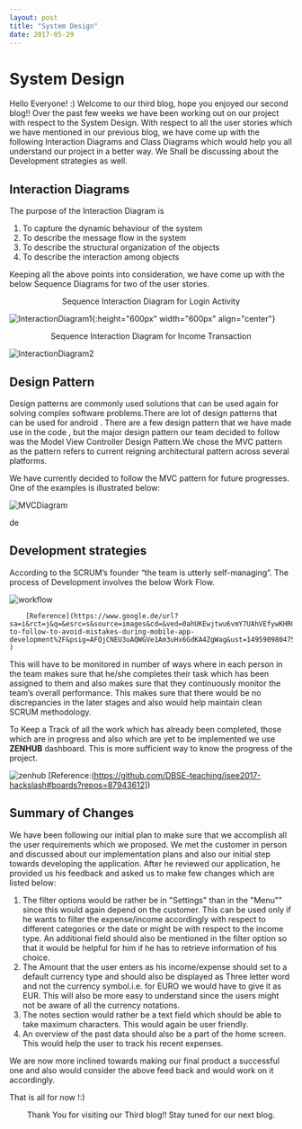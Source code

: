 ```yaml
---
layout: post
title: "System Design"
date: 2017-05-29
---
```


# System Design

Hello Everyone! :)
Welcome to our third blog, hope you enjoyed our second blog!!    Over the past few weeks we have been working out on our project with respect to the System Design. With respect to all the user stories which we have mentioned in our previous blog, we have come up with the following Interaction Diagrams and Class Diagrams which would help you all understand our project in a better way. We Shall be discussing about the Development strategies as well.

## Interaction Diagrams

The purpose of the Interaction Diagram is 
1. To capture the dynamic behaviour of the system
2. To describe the message flow in the system
3. To describe the structural organization of the objects 
4. To describe the interaction among objects

Keeping all the above points into consideration, we have come up with the below Sequence Diagrams for two of the user stories.

<p align="center">
Sequence Interaction Diagram for Login Activity
</p>

![InteractionDiagram1]({{site.baseurl}}/images/Interaction_Diagram_for_Login_Activity-1.png "InteractionDiagram1"){:height="600px" width="600px" align="center"}

<p align="center">
Sequence Interaction Diagram for Income Transaction
</p>

![InteractionDiagram2]({{site.baseurl}}/images/InteractionDiagram_for_Income_transaction-1.png "InteractionDiagram2")

## Design Pattern
Design patterns are commonly used solutions that can be used again for solving complex software problems.There are lot of design patterns that can be used for android . There are a few design pattern that we have made use in the code , but the major design pattern our team decided to follow was the Model View Controller Design Pattern.We chose the MVC pattern as the pattern refers to current reigning architectural pattern across several platforms.

We have currently decided to follow the MVC pattern for future progresses. One of the examples is illustrated below:

![MVCDiagram]({{site.baseurl}}/images/design_pattern-1.png "MVCDiagram") 


de
## Development strategies

According to the SCRUM’s founder “the team is utterly self-managing”.
The process of Development involves the below Work Flow.

![workflow]({{site.baseurl}}/images/Workflow1.png "workflow")

		[Reference](https://www.google.de/url?sa=i&rct=j&q=&esrc=s&source=images&cd=&ved=0ahUKEwjtwu6vmY7UAhVEfywKHRGQBt8QjRwIBw&url=https%3A%2F%2Fkrify.co%2Fsteps-to-follow-to-avoid-mistakes-during-mobile-app-development%2F&psig=AFQjCNEU3uAQWGVe1Am3uHx6GdKA4ZgWag&ust=1495909804752959]  )

This will have to be monitored in number of ways where in each person in the team makes sure that he/she completes their task which has been assigned to them and also makes sure that they continuously monitor the team’s overall performance. This makes sure that there would be no discrepancies in the later stages and also would help maintain clean SCRUM methodology. 

To Keep a Track of all the work which has already been completed, those which are in progress and also which are yet to be implemented we use **ZENHUB** dashboard. This is more sufficient way to know the progress of the project.

![zenhub]({{site.baseurl}}/images/Zenhub.png "zenhub")
        [Reference:(https://github.com/DBSE-teaching/isee2017-hackslash#boards?repos=87943612]) 
			
## Summary of Changes 

We have been following our initial plan to make sure that we accomplish  all the user requirements which we proposed. We met the customer in person and discussed about our implementation plans and also our initial step towards developing the application.
After he reviewed our application, he provided us his feedback and asked us to make few changes which are listed below:

1. The filter options would be rather be in "Settings" than in the "Menu"" since this would again depend on the customer. This can be used only if he wants to filter the expense/income accordingly with respect to different categories or the date or might be with respect to the income type. An additional field should also be mentioned in the filter option so that it would be helpful for him if he has to retrieve information of his choice.
2. The Amount that the user enters as his income/expense should set to a default currency type and should also be displayed as Three letter word and not the currency symbol.i.e. for EURO we would have to give it as EUR. This will also be more easy to understand since the users might not be aware of all the currency notations.
3. The notes section would rather be a text field which should be able to take maximum characters. This would again be user friendly.
4. An overview of the past data should also be a part of the home screen. This would help the user to track  his recent expenses.

We are now more inclined towards making our final product a successful one and also would consider the above feed back and would work on it accordingly.

That is all for now !:)

<p align="center">
Thank You for visiting our Third blog!! Stay tuned for our next blog. 
</p>





